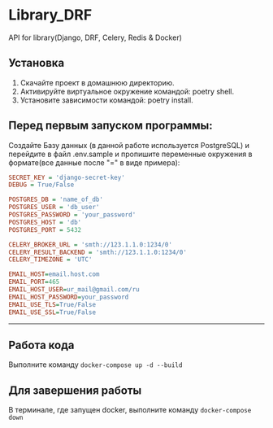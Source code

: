 # Library_DRF

API for library(Django, DRF, Celery, Redis &amp; Docker)

## Установка

1. Скачайте проект в домашнюю директорию.
2. Активируйте виртуальное окружение командой: poetry shell.
3. Установите зависимости командой: poetry install.

## Перед первым запуском программы:

Создайте Базу данных (в данной работе используется PostgreSQL) и перейдите в файл .env.sample и пропишите переменные
окружения в формате(все данные после "=" в виде примера):

```ini
SECRET_KEY = 'django-secret-key'
DEBUG = True/False

POSTGRES_DB = 'name_of_db'
POSTGRES_USER = 'db_user'
POSTGRES_PASSWORD = 'your_password'
POSTGRES_HOST = 'db'
POSTGRES_PORT = 5432

CELERY_BROKER_URL = 'smth://123.1.1.0:1234/0'
CELERY_RESULT_BACKEND = 'smth://123.1.1.0:1234/0'
CELERY_TIMEZONE = 'UTC'

EMAIL_HOST=email.host.com
EMAIL_PORT=465
EMAIL_HOST_USER=ur_mail@gmail.com/ru
EMAIL_HOST_PASSWORD=your_password
EMAIL_USE_TLS=True/False
EMAIL_USE_SSL=True/False

```

***

## Работа кода

Выполните команду ```docker-compose up -d --build```

## Для завершения работы

В терминале, где запущен docker, выполните команду ```docker-compose down```








